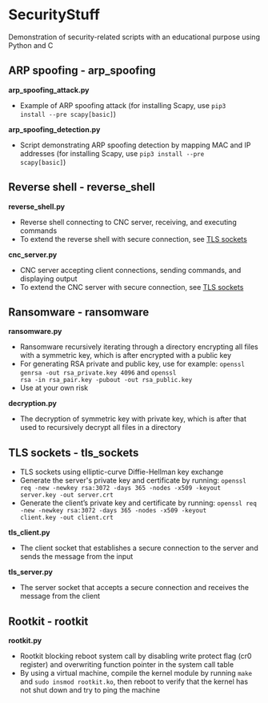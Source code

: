 # SecurityStuff
Demonstration of security-related scripts with an educational purpose using Python and C

## ARP spoofing - arp_spoofing
**arp_spoofing_attack.py**
- Example of ARP spoofing attack (for installing Scapy, use <code>pip3 install --pre scapy[basic]</code>)

**arp_spoofing_detection.py**
- Script demonstrating ARP spoofing detection by mapping MAC and IP addresses (for installing Scapy, use <code>pip3 install --pre scapy[basic]</code>)

## Reverse shell - reverse_shell
**reverse_shell.py**
- Reverse shell connecting to CNC server, receiving, and executing commands
- To extend the reverse shell with secure connection, see [TLS sockets](#tls-sockets---tls_sockets)

**cnc_server.py**
- CNC server accepting client connections, sending commands, and displaying output
- To extend the CNC server with secure connection, see [TLS sockets](#tls-sockets---tls_sockets)

## Ransomware - ransomware
**ransomware.py**
- Ransomware recursively iterating through a directory encrypting all files with a symmetric key, which is after encrypted with a public key
- For generating RSA private and public key, use for example: <code>openssl genrsa -out rsa_private.key 4096</code> and <code>openssl rsa -in rsa_pair.key -pubout -out rsa_public.key</code>
- Use at your own risk

**decryption.py**
- The decryption of symmetric key with private key, which is after that used to recursively decrypt all files in a directory

## TLS sockets - tls_sockets
- TLS sockets using elliptic-curve Diffie-Hellman key exchange
- Generate the server's private key and certificate by running: <code>openssl req -new -newkey rsa:3072 -days 365 -nodes -x509 -keyout server.key -out server.crt</code>
- Generate the client’s private key and certificate by running: <code>openssl req -new -newkey rsa:3072 -days 365 -nodes -x509 -keyout client.key -out client.crt</code>

**tls_client.py**
- The client socket that establishes a secure connection to the server and sends the message from the input

**tls_server.py**
- The server socket that accepts a secure connection and receives the message from the client

## Rootkit - rootkit
**rootkit.py**
- Rootkit blocking reboot system call by disabling write protect flag (cr0 register) and overwriting function pointer in the system call table
- By using a virtual machine, compile the kernel module by running <code>make</code> and <code>sudo insmod rootkit.ko</code>, then reboot to verify that the kernel has not shut down and try to ping the machine
